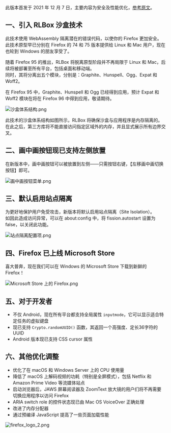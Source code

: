 此版本首发于 2021 年 12 月 7 日，主要内容为安全及性能优化，[参考原文](https://www.mozilla.org/en-US/firefox/95.0/releasenotes/)。

## 一、引入 RLBox 沙盒技术

此技术使用 WebAssembly 隔离潜在的错误代码，以使你的 Firefox 更加安全。  
此技术原型早已分别在 Firefox 的 74 和 75 版本提供给 Linux 和 Mac 用户，现在也轮到 Windows 的朋友享受了。

随着 Firefox 95 的推出，RLBox 将脱离原型阶段并不再局限于 Linux 和 Mac，后续将被部署至所有平台，包括桌面和移动端。  
同时，其将分离出五个模块，分别是：Graphite、Hunspell、Ogg、Expat 和 Woff2。

在 Firefox 95 中，Graphite、Hunspell 和 Ogg 已经得到应用，预计 Expat 和 Woff2 模块在将在 Firefox 96 中得到应用，敬请期待。

![沙盒体系结构.png](https://s2.loli.net/2022/01/07/yZ8PfXNSUGCb6BQ.png)

此技术的沙盒体系结构如图所示，RLBox 将确保沙盒与应用程序是内存隔离的。  
在此之后，第三方库将不能直接访问指定区域外的内存，并且显式展示所有边界交叉。

## 二、画中画按钮现已支持左侧放置

在新版本中，画中画按钮可以被放置到左侧——只需按钮右键，【左移画中画切换按钮】即可。

![画中画按钮菜单.png](https://s2.loli.net/2022/01/07/pLmIktxoXA78bqR.png)

## 三、默认启用站点隔离

为更好地保护用户免受攻击，新版本将默认启用站点隔离（Site Isolation）。  
如因此造成访问异常，可以在 about:config 中，将 fission.autostart 设置为 false，以关闭此功能。

![站点隔离配置项.png](https://s2.loli.net/2022/01/07/iocgv6bZ4xuJ8Ch.png)

## 四、Firefox 已上线 Microsoft Store

喜大普奔，现在我们可以在 Windows 的 Microsoft Store 下载到新鲜的 Firefox！

![Microsoft Store 上的 Firefox.png](https://s2.loli.net/2022/01/07/Ow7j3qpc8haBn9i.png)

## 五、对于开发者

+ 不仅 Android，现在所有平台都支持全局属性 `inputmode`，它可以显示适合特定任务的虚拟键盘
+ 现已支持 `Crypto.randomUUID()` 函数，其返回一个高强度、定长36字符的 UUID
+ Android 版本现已支持 CSS cursor 属性

## 六、其他优化调整

+ 优化了在 macOS 和 Windows Server 上的 CPU 使用量
+ 降低了 macOS 上解码视频的功耗（特别是全屏模式），包括 Netflix 和 Amazon Prime Video 等流媒体站点
+ 启动浏览器后，JAWS 屏幕阅读器及 ZoomText 放大镜的用户们将不再需要切换应用程序以访问 Firefox
+ ARIA switch role 的控件状态现已由 Mac OS VoiceOver 正确处理
+ 改进了内存分配器
+ 通过预编译 JavaScript 提高了一些页面加载性能

![firefox_logo_2.png](https://s2.loli.net/2022/02/19/b3NyBMRSkl19c7H.png)